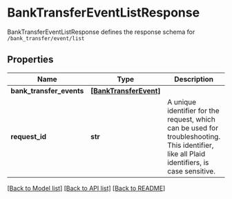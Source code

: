 # BankTransferEventListResponse

BankTransferEventListResponse defines the response schema for `/bank_transfer/event/list`
## Properties
Name | Type | Description | Notes
------------ | ------------- | ------------- | -------------
**bank_transfer_events** | [**[BankTransferEvent]**](BankTransferEvent.md) |  | 
**request_id** | **str** | A unique identifier for the request, which can be used for troubleshooting. This identifier, like all Plaid identifiers, is case sensitive. | 

[[Back to Model list]](../README.md#documentation-for-models) [[Back to API list]](../README.md#documentation-for-api-endpoints) [[Back to README]](../README.md)


